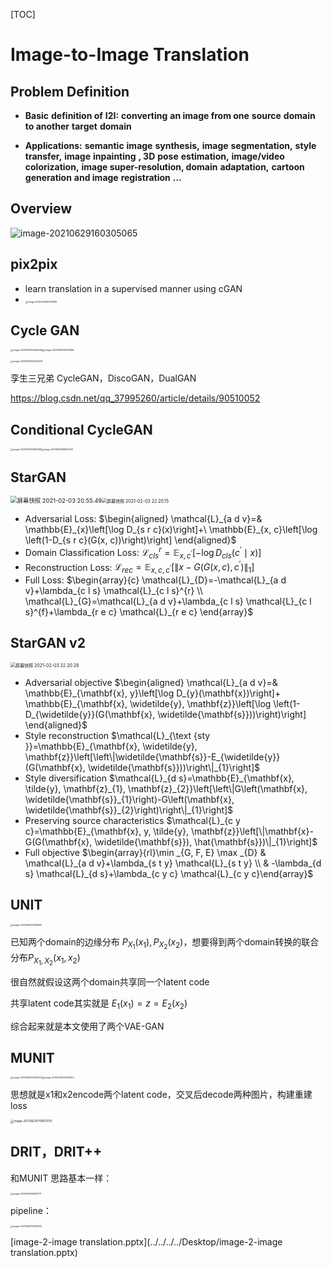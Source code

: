 [TOC]



# Image-to-Image Translation

## Problem Definition

- **Basic** **definition of** **I2I:** **converting** **an image from one** **source** **domain to another** **target** **domain**

- **Applications:** **semantic** **image** **synthesis,** **image** **segmentation,** **style** **transfer,** **image** **inpainting** **, 3D** **pose** **estimation,** **image/video colorization,** **image super-resolution, domain** **adaptation,** **cartoon** **generation** **and image** **registration** **…**

## Overview

![image-20210629160305065](../material/image-20210629160305065.png)



## pix2pix

* learn translation in a supervised manner using cGAN
* <img src="../material/image-20210629160351836.png" alt="image-20210629160351836" style="zoom: 25%;" />

## Cycle GAN

<img src="../material/image-20210629163349646.png" alt="image-20210629163349646" style="zoom:25%;" /><img src="../material/image-20210629163210868.png" alt="image-20210629163210868" style="zoom: 25%;" />

<img src="../material/image-20210629163447328.png" alt="image-20210629163447328" style="zoom:25%;" />

孪生三兄弟 CycleGAN，DiscoGAN，DualGAN

https://blog.csdn.net/qq_37995260/article/details/90510052



## Conditional CycleGAN

 <img src="../material/image-20210629165811266.png" alt="image-20210629165811266" style="zoom:25%;" /><img src="../material/image-20210629165845760.png" alt="image-20210629165845760" style="zoom:25%;" />



## StarGAN

<img src="../material/屏幕快照 2021-02-03 20.55.49.png" alt="屏幕快照 2021-02-03 20.55.49" style="zoom: 67%;" /><img src="../material/屏幕快照 2021-02-03 22.20.15.png" alt="屏幕快照 2021-02-03 22.20.15" style="zoom:50%;" />

* Adversarial Loss:    $\begin{aligned}
  \mathcal{L}_{a d v}=& \mathbb{E}_{x}\left[\log D_{s r c}(x)\right]+\
  \mathbb{E}_{x, c}\left[\log \left(1-D_{s r c}(G(x, c))\right)\right]
  \end{aligned}$
* Domain Classification Loss: $\mathcal{L}_{c l s}^{r}=\mathbb{E}_{x, c^{\prime}}\left[-\log D_{c l s}\left(c^{\prime} \mid x\right)\right]$
* Reconstruction Loss:  $\mathcal{L}_{r e c}=\mathbb{E}_{x, c, c^{\prime}}\left[\left\|x-G\left(G(x, c), c^{\prime}\right)\right\|_{1}\right]$
* Full Loss: $\begin{array}{c}
  \mathcal{L}_{D}=-\mathcal{L}_{a d v}+\lambda_{c l s} \mathcal{L}_{c l s}^{r} \\
  \mathcal{L}_{G}=\mathcal{L}_{a d v}+\lambda_{c l s} \mathcal{L}_{c l s}^{f}+\lambda_{r e c} \mathcal{L}_{r e c}
  \end{array}$



## StarGAN v2



<img src="../material/屏幕快照 2021-02-03 22.20.28.png" alt="屏幕快照 2021-02-03 22.20.28" style="zoom:50%;" />

* Adversarial objective $\begin{aligned} \mathcal{L}_{a d v}=& \mathbb{E}_{\mathbf{x}, y}\left[\log D_{y}(\mathbf{x})\right]+  \mathbb{E}_{\mathbf{x}, \widetilde{y}, \mathbf{z}}\left[\log \left(1-D_{\widetilde{y}}(G(\mathbf{x}, \widetilde{\mathbf{s}}))\right)\right] \end{aligned}$
* Style reconstruction  $\mathcal{L}_{\text {sty }}=\mathbb{E}_{\mathbf{x}, \widetilde{y}, \mathbf{z}}\left[\left\|\widetilde{\mathbf{s}}-E_{\widetilde{y}}(G(\mathbf{x}, \widetilde{\mathbf{s}}))\right\|_{1}\right]$
* Style diversification $\mathcal{L}_{d s}=\mathbb{E}_{\mathbf{x}, \tilde{y}, \mathbf{z}_{1}, \mathbf{z}_{2}}\left[\left\|G\left(\mathbf{x}, \widetilde{\mathbf{s}}_{1}\right)-G\left(\mathbf{x}, \widetilde{\mathbf{s}}_{2}\right)\right\|_{1}\right]$
* Preserving source characteristics $\mathcal{L}_{c y c}=\mathbb{E}_{\mathbf{x}, y, \tilde{y}, \mathbf{z}}\left[\|\mathbf{x}-G(G(\mathbf{x}, \widetilde{\mathbf{s}}), \hat{\mathbf{s}})\|_{1}\right]$
* Full objective $\begin{array}{rl}\min _{G, F, E} \max _{D} & \mathcal{L}_{a d v}+\lambda_{s t y} \mathcal{L}_{s t y} \\ & -\lambda_{d s} \mathcal{L}_{d s}+\lambda_{c y c} \mathcal{L}_{c y c}\end{array}$



## UNIT

<img src="../material/image-20210629170135985.png" alt="image-20210629170135985" style="zoom:25%;" />

已知两个domain的边缘分布 $P_{X_{1}}(x_{1}),P_{X_{2}}(x_{2})$，想要得到两个domain转换的联合分布$P_{X_{1},X_{2}}(x_{1},{x_{2}})$

很自然就假设这两个domain共享同一个latent code

共享latent code其实就是 $E_{1}(x_{1}) = z = E_{2}(x_{2})$

综合起来就是本文使用了两个VAE-GAN



## MUNIT

<img src="../material/image-20210629170630409.png" alt="image-20210629170630409" style="zoom:25%;" /><img src="../material/image-20210629170639050.png" alt="image-20210629170639050" style="zoom: 25%;" />



思想就是x1和x2encode两个latent code，交叉后decode两种图片，构建重建loss

<img src="../material/image-20210629170657079.png" alt="image-20210629170657079" style="zoom: 33%;" />



## DRIT，DRIT++

和MUNIT 思路基本一样：

<img src="../material/image-20210629165957101.png" alt="image-20210629165957101" style="zoom: 25%;" />

pipeline：





<img src="../material/image-20210629170914653.png" alt="image-20210629170914653" style="zoom:25%;" /> 

[image-2-image translation.pptx](../../../../Desktop/image-2-image translation.pptx) 

